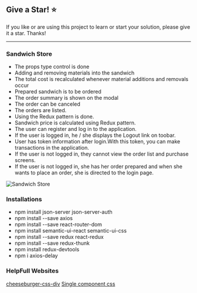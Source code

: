 ## Give a Star! :star:
If you like or are using this project to learn or start your solution, please give it a star. Thanks!
<hr>

### Sandwich Store
- The props type control is done
- Adding and removing materials into the sandwich
- The total cost is recalculated whenever material additions and removals occur
- Prepared sandwich is to be ordered
- The order summary is shown on the modal
- The order can be canceled
- The orders are listed.
- Using the Redux pattern is done.
- Sandwich price is calculated using Redux pattern.
- The user can register and log in to the application.
- If the user is logged in, he / she displays the Logout link on toobar.
- User has token information after login.With this token, you can make transactions in the application.
- If the user is not logged in, they cannot view the order list and purchase screens.
- If the user is not logged in, she has her order prepared and when she wants to place an order, she is directed to the login page.

![Sandwich Store](https://github.com/NisanurBulut/SandwichBuilder/blob/master/Trailers/Trailer_SandwichStore.gif)

### Installations

- npm install json-server json-server-auth
- npm install --save axios
- npm install --save react-router-dom
- npm install semantic-ui-react semantic-ui-css
- npm install --save redux react-redux
- npm install --save redux-thunk
- npm install redux-devtools
- npm i axios-delay

### HelpFull Websites
[cheeseburger-css-div](https://github.com/lesscake/cheeseburger-css-div) [Single component css](https://projects.lukehaas.me/css-loaders/)
